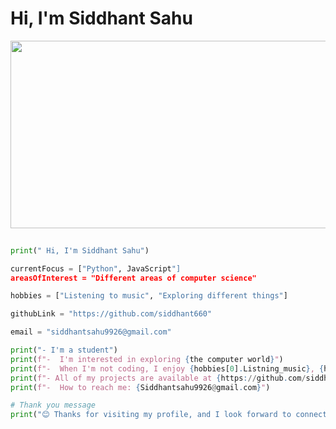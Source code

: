  <h1 > Hi, I'm Siddhant Sahu </h1>
 <img src="https://i.pinimg.com/originals/5d/75/8f/5d758f8778e039a171942a1993334d50.gif" width=3000 height=300>

```python
  
print(" Hi, I'm Siddhant Sahu")

currentFocus = ["Python", JavaScript"]
areasOfInterest = "Different areas of computer science"

hobbies = ["Listening to music", "Exploring different things"]

githubLink = "https://github.com/siddhant660"

email = "siddhantsahu9926@gmail.com"

print("- I'm a student")
print(f"-  I'm interested in exploring {the computer world}")
print(f"-  When I'm not coding, I enjoy {hobbies[0].Listning_music}, {hobbies[1].Exploring_new_things}")
print(f"- All of my projects are available at {https://github.com/siddhant660}")
print(f"-  How to reach me: {Siddhantsahu9926@gmail.com}")

# Thank you message
print("😊 Thanks for visiting my profile, and I look forward to connecting with you!")
```
